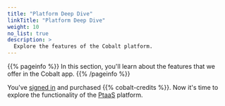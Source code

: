 ```yaml
---
title: "Platform Deep Dive"
linkTitle: "Platform Deep Dive"
weight: 10
no_list: true
description: >
  Explore the features of the Cobalt platform.
---
```


{{% pageinfo %}}
In this section, you'll learn about the features that we offer in the Cobalt app.
{{% /pageinfo %}}

You've [signed in](/getting-started/sign-in/) and purchased {{% cobalt-credits %}}. Now it's time to explore the functionality of the [PtaaS](/getting-started/glossary/#pentest-as-a-service-ptaas) platform.
